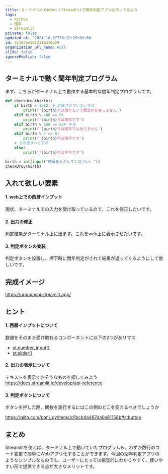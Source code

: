```yaml
---
title: ターミナルからWebへ！Streamlitで閏年判定アプリを作ってみよう
tags:
  - Python
  - 閏年
  - Streamlit
private: false
updated_at: '2024-10-07T23:22:25+09:00'
id: 3c1825e5013316410e29
organization_url_name: null
slide: false
ignorePublish: false
---
```

## ターミナルで動く閏年判定プログラム
まず、こちらがターミナル上で動作する基本的な閏年判定プログラムです。
```python
def checkUruu(birth):
    if birth < 1582: # 定義されていない年代
        print(f'{birth}年は閏年という概念が存在しません')
    elif birth % 400 == 0:
        print(f'{birth}年は閏年です')
    elif birth % 100 == 0:# 平年
        print(f'{birth}年は閏年ではありません')
    elif birth % 4 == 0:
        print(f'{birth}年は閏年です')
    # その他すべて平年
    else: 
        print(f'{birth}年は平年です')

birth = int(input("西暦を入力してください: "))
checkUruu(birth)

```
## 入れて欲しい要素

#### 1. web上での西暦インプット
現状、ターミナルでの入力を受け取っているので、これを修正したいです。
#### 2. 出力の修正
判定結果がターミナル上に出ます。これをweb上に表示させたいです。
#### 3. 判定ボタンの実装
判定ボタンを設置し、押下時に閏年判定がされて結果が返ってくるようにして欲しいです。

## 完成イメージ

https://uruudoshi.streamlit.app/

## ヒント

#### 1. 西暦インプットについて
数値をそのまま受け取れるコンポーネントに以下の2つがあリマス

- [st.number_input()](https://docs.streamlit.io/develop/api-reference/widgets/st.number_input)
- [st.slider()](https://docs.streamlit.io/develop/api-reference/widgets/st.slider)

#### 2. 出力の表示について
テキストを表示できそうなものを探してみよう
https://docs.streamlit.io/develop/api-reference


#### 3. 判定ボタンについて
ボタンを押した際、関数を実行するにはこの例のどこを変えるべきでしょうか

https://qiita.com/pani_py/items/d1bcb4a487da0a81158b#stbutton

## まとめ
Streamlitを使えば、ターミナル上で動いていたプログラムも、わずか数行のコード変更で簡単にWebアプリ化することができます。今回の閏年判定アプリのようなシンプルなものでも、ユーザーにとっては視覚的にわかりやすく、使いやすい形で提供できる点が大きなメリットです。
